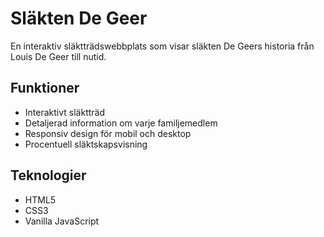 # Släkten De Geer

En interaktiv släktträdswebbplats som visar släkten De Geers historia från Louis De Geer till nutid.

## Funktioner
- Interaktivt släktträd
- Detaljerad information om varje familjemedlem
- Responsiv design för mobil och desktop
- Procentuell släktskapsvisning

## Teknologier
- HTML5
- CSS3
- Vanilla JavaScript 